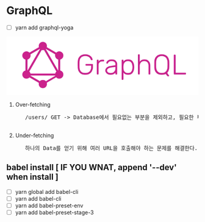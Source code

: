 # GraphQL

- [ ] yarn add graphql-yoga

![logo](./support/01.png)

1.  Over-fetching
    <pre>
       /users/ GET -> Database에서 필요없는 부분을 제외하고, 필요한 부분만 호출하여 활용한다.

 </pre>

2.  Under-fetching
    <pre>
       하나의 Data를 얻기 위해 여러 URL을 호출해야 하는 문제를 해결한다.
    </pre>

## babel install [ IF YOU WNAT, append '--dev' when install ]

- [ ] yarn global add babel-cli
- [ ] yarn add babel-cli
- [ ] yarn add babel-preset-env
- [ ] yarn add babel-preset-stage-3
